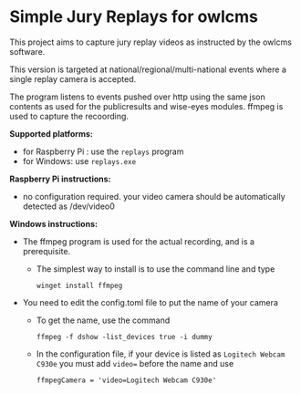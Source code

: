 # Simple Jury Replays for owlcms

This project aims to capture jury replay videos as instructed by the owlcms software.

This version is targeted at national/regional/multi-national events where a single replay camera is accepted.

The program listens to events pushed over http using the same json contents as used for the publicresults and wise-eyes modules.
ffmpeg is used to capture the recoording.

**Supported platforms:**

- for Raspberry Pi : use the `replays` program
- for Windows: use `replays.exe`

**Raspberry Pi instructions:**

- no configuration required.  your video camera should be automatically detected as /dev/video0

**Windows instructions:**

- The ffmpeg program is used for the actual recording, and is a prerequisite.

  - The simplest way to install is to use the command line and type 

    ```
    winget install ffmpeg
    ```

- You need to edit the config.toml file to put the name of your camera

  - To get the name, use the command

    ```
    ffmpeg -f dshow -list_devices true -i dummy
    ```

  - In the configuration file, if your device is listed as `Logitech Webcam C930e` you must add `video=` before the name and use

    ```
    ffmpegCamera = 'video=Logitech Webcam C930e'
    ```



